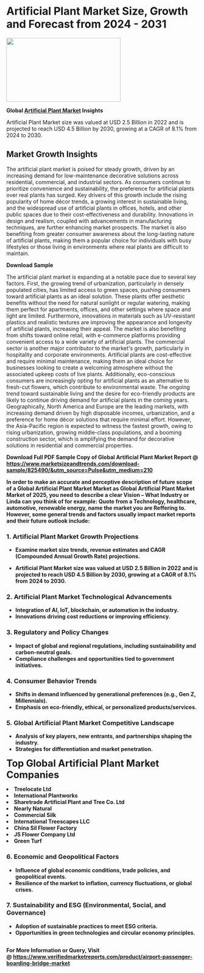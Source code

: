 <H1>Artificial Plant Market Size, Growth and Forecast from 2024 - 2031</H1><img class="aligncenter size-medium wp-image-584254" src="https://thirdeyenews.in/wp-content/uploads/2024/09/Global-Market-Research-300x168.jpeg" alt="" width="300" height="168" /><p><strong>Global&nbsp;<a href="https://www.marketsizeandtrends.com/download-sample/825490/&amp;utm_source=Pulse&amp;utm_medium=210">Artificial Plant Market</a> Insights</strong></p><p>Artificial Plant Market size was valued at USD 2.5 Billion in 2022 and is projected to reach USD 4.5 Billion by 2030, growing at a CAGR of 8.1% from 2024 to 2030.</p><p><h2>Market Growth Insights</h2> <p>The artificial plant market is poised for steady growth, driven by an increasing demand for low-maintenance decorative solutions across residential, commercial, and industrial sectors. As consumers continue to prioritize convenience and sustainability, the preference for artificial plants over real plants has surged. Key drivers of this growth include the rising popularity of home décor trends, a growing interest in sustainable living, and the widespread use of artificial plants in offices, hotels, and other public spaces due to their cost-effectiveness and durability. Innovations in design and realism, coupled with advancements in manufacturing techniques, are further enhancing market prospects. The market is also benefiting from greater consumer awareness about the long-lasting nature of artificial plants, making them a popular choice for individuals with busy lifestyles or those living in environments where real plants are difficult to maintain.</p> <p><strong>Download Sample</strong></p> <p>The artificial plant market is expanding at a notable pace due to several key factors. First, the growing trend of urbanization, particularly in densely populated cities, has limited access to green spaces, pushing consumers toward artificial plants as an ideal solution. These plants offer aesthetic benefits without the need for natural sunlight or regular watering, making them perfect for apartments, offices, and other settings where space and light are limited. Furthermore, innovations in materials such as UV-resistant plastics and realistic textures are improving the appearance and longevity of artificial plants, increasing their appeal. The market is also benefiting from shifts toward online retail, with e-commerce platforms providing convenient access to a wide variety of artificial plants. The commercial sector is another major contributor to the market's growth, particularly in hospitality and corporate environments. Artificial plants are cost-effective and require minimal maintenance, making them an ideal choice for businesses looking to create a welcoming atmosphere without the associated upkeep costs of live plants. Additionally, eco-conscious consumers are increasingly opting for artificial plants as an alternative to fresh-cut flowers, which contribute to environmental waste. The ongoing trend toward sustainable living and the desire for eco-friendly products are likely to continue driving demand for artificial plants in the coming years. Geographically, North America and Europe are the leading markets, with increasing demand driven by high disposable incomes, urbanization, and a preference for home décor solutions that require minimal effort. However, the Asia-Pacific region is expected to witness the fastest growth, owing to rising urbanization, growing middle-class populations, and a booming construction sector, which is amplifying the demand for decorative solutions in residential and commercial properties.</p> <p><strong></p><p><span class=""><strong>Download Full PDF Sample Copy of Global Artificial Plant Market Report</strong> @ <a href="https://www.marketsizeandtrends.com/download-sample/825490/&amp;utm_source=Pulse&amp;utm_medium=210" target="_blank">https://www.marketsizeandtrends.com/download-sample/825490/&amp;utm_source=Pulse&amp;utm_medium=210</a></span></p><p>In order to make an accurate and perceptive description of future scope of a Global&nbsp;Artificial Plant Market Market as Global&nbsp;Artificial Plant Market Market of 2025, you need to describe a clear Vision &ndash; What Industry or Linda can you think of for example: Quote from a Technology, healthcare, automotive, renewable energy, name the market you are Reffering to. However, some general trends and factors usually impact market reports and their future outlook include:</p><h3>1.&nbsp;<strong>Artificial Plant Market Growth Projections</strong></h3><ul><li>Examine market size trends, revenue estimates and CAGR (Compounded Annual Growth Rate) projections.</li><li><p>Artificial Plant Market size was valued at USD 2.5 Billion in 2022 and is projected to reach USD 4.5 Billion by 2030, growing at a CAGR of 8.1% from 2024 to 2030.</p></li></ul><h3>2.&nbsp;<strong>Artificial Plant Market Technological Advancements</strong></h3><ul><li>Integration of AI, IoT, blockchain, or automation in the industry.</li><li>Innovations driving cost reductions or improving efficiency.</li></ul><h3>3.&nbsp;<strong>Regulatory and Policy Changes</strong></h3><ul><li>Impact of global and regional regulations, including sustainability and carbon-neutral goals.</li><li>Compliance challenges and opportunities tied to government initiatives.</li></ul><h3>4.&nbsp;<strong>Consumer Behavior Trends</strong></h3><ul><li>Shifts in demand influenced by generational preferences (e.g., Gen Z, Millennials).</li><li>Emphasis on eco-friendly, ethical, or personalized products/services.</li></ul><h3>5.&nbsp;<strong>Global Artificial Plant Market Competitive Landscape</strong></h3><ul><li>Analysis of key players, new entrants, and partnerships shaping the industry.</li><li>Strategies for differentiation and market penetration.</li></ul><p data-pm-slice="1 1 []"><span style="color: inherit; font-family: inherit; font-size: 25px;">Top Global Artificial Plant Market Companies</span></p><div class="" data-test-id=""><p><li>Treelocate Ltd</li><li> International Plantworks</li><li> Sharetrade Artificial Plant and Tree Co. Ltd</li><li> Nearly Natural</li><li> Commercial Silk</li><li> International Treescapes LLC</li><li> China Sil Flower Factory</li><li> JS Flower Company Ltd</li><li> Green Turf</li></p></div><h3>6.&nbsp;<strong>Economic and Geopolitical Factors</strong></h3><ul><li>Influence of global economic conditions, trade policies, and geopolitical events.</li><li>Resilience of the market to inflation, currency fluctuations, or global crises.</li></ul><h3>7.&nbsp;<strong>Sustainability and ESG (Environmental, Social, and Governance)</strong></h3><ul><li>Adoption of sustainable practices to meet ESG criteria.</li><li>Opportunities in green technologies and circular economy principles.</li></ul><h2><strong style="font-size: 14px;">For More Information or Query, Visit @&nbsp;</strong><a style="background-color: #ffffff; font-size: 14px;" href="https://www.marketsizeandtrends.com/report/artificial-plant-market/" target="_blank">https://www.verifiedmarketreports.com/product/airport-passenger-boarding-bridge-market</a></h2>
